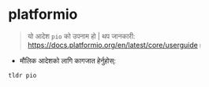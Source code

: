 # platformio

> यो आदेश `pio` को उपनाम हो |
> थप जानकारी: <https://docs.platformio.org/en/latest/core/userguide>।

- मौलिक आदेशको लागि कागजात हेर्नुहोस्:

`tldr pio`
